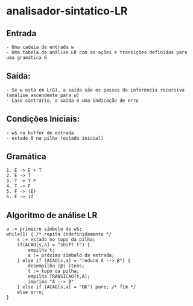 # analisador-sintatico-LR

## Entrada
    - Uma cadeia de entrada w
    - Uma tabela de análise LR com as ações e transições definidas para uma gramática G
## Saída:
    - Se w está em L(G), a saída são os passos de inferência recursiva (análise ascendente para w)
    - Caso contrário, a saída é uma indicação de erro
## Condições Iniciais:
    - w$ no buffer de entrada
    - estado 0 na pilha (estado inicial)

## Gramática
    1. E -> E + T
    2. E -> T
    3. T -> T F
    4. T -> F
    5. F -> (E)
    6. F -> id

## Algoritmo de análise LR

```
a := primeiro símbolo de w$;
while(1) { /* repita indefinidamente */
    s := estado no topo da pilha;
    if(ACAO[s,a] = "shift t") {
        empilha t;
        a := próximo símbolo da entrada;
    } else if (ACAO[s,a] = "reduce A --> β") {
        desempilha |β| itens;
        t := topo da pilha;
        empilha TRANSICAO[t,A];
        imprima "A --> β"
    } else if (ACAO[s,a] = "OK") pare; /* fim */
    else erro;
}
```